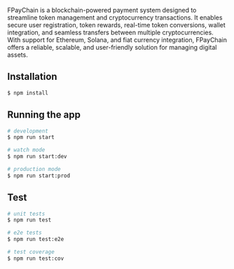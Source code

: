 FPayChain is a blockchain-powered payment system designed to streamline token management and cryptocurrency transactions. It enables secure user registration, token rewards, real-time token conversions, wallet integration, and seamless transfers between multiple cryptocurrencies. With support for Ethereum, Solana, and fiat currency integration, FPayChain offers a reliable, scalable, and user-friendly solution for managing digital assets.


## Installation

```bash
$ npm install
```

## Running the app

```bash
# development
$ npm run start

# watch mode
$ npm run start:dev

# production mode
$ npm run start:prod
```

## Test

```bash
# unit tests
$ npm run test

# e2e tests
$ npm run test:e2e

# test coverage
$ npm run test:cov
```
